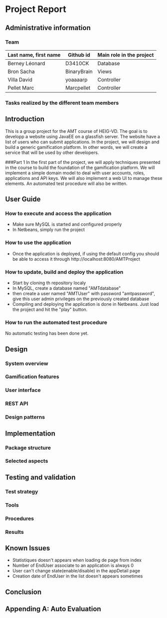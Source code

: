 # Project Report


## Administrative information

### Team

Last name, first name | Github id   | Main role in the project
----------------------|-------------|-------------------------
Berney Léonard        | D3410CK     | Database
Bron Sacha            | BinaryBrain | Views
Villa David           | yoaaaarp    | Controller
Pellet Marc           | Marcpellet  | Controller

### Tasks realized by the different team members



## Introduction

This is a group project for the AMT course of HEIG-VD. The goal is to developp a website using JavaEE on a glassfish server. The website have a list of users who can submit applications. In the project, we will design and build a generic gamification platform. In other words, we will create a service that will be used by other developers.

###Part 1
In the first part of the project, we will apply techniques presented in the course to build the foundation of the gamification platform. We will implement a simple domain model to deal with user accounts, roles, applications and API keys. We will also implement a web UI to manage these elements. An automated test procedure will also be written.

## User Guide

### How to execute and access the application

- Make sure MySQL is started and configured properly
- In Netbeans, simply run the project

### How to use the application

- Once the application is deployed, if using the default config you should be able to access it through http://localhost:8080/AMTProject

### How to update, build and deploy the application

- Start by cloning th repository localy
- In MySQL, create a database named "AMTdatabase"
- then create a user named "AMTUser" with password "amtpassword", give this user admin privileges on the previously created database
- Compiling and deploying the application is done in Netbeans. Just load the project and hit the "play" button.

### How to run the automated test procedure

No automatic testing has been done yet.

## Design

### System overview
### Gamification features
### User interface
### REST API
### Design patterns


## Implementation

### Package structure
### Selected aspects


## Testing and validation

### Test strategy
### Tools
### Procedures
### Results


## Known Issues

- Statistiques doesn't appears when loading de page from index
- Number of EndUser associate to an application is always 0
- User can't change state(enable/disable) in the appDetail page
- Creation date of EndUser in the list doesn't appears sometimes

## Conclusion

## Appending A: Auto Evaluation


